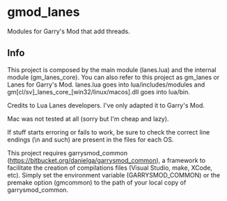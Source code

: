 gmod_lanes
==========

Modules for Garry's Mod that add threads.

Info
-------

This project is composed by the main module (lanes.lua) and the internal module (gm_lanes_core).
You can also refer to this project as gm_lanes or Lanes for Garry's Mod.
lanes.lua goes into lua/includes/modules and gm[cl/sv]\_lanes_core\_[win32/linux/macos].dll goes into lua/bin.

Credits to Lua Lanes developers. I've only adapted it to Garry's Mod.

Mac was not tested at all (sorry but I'm cheap and lazy).

If stuff starts erroring or fails to work, be sure to check the correct line endings (\n and such) are present in the files for each OS.

This project requires garrysmod_common (https://bitbucket.org/danielga/garrysmod_common), a framework to facilitate the creation of compilations files (Visual Studio, make, XCode, etc). Simply set the environment variable (GARRYSMOD_COMMON) or the premake option (gmcommon) to the path of your local copy of garrysmod_common.